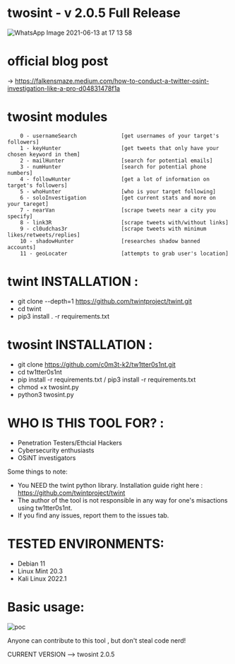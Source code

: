 # twosint - v 2.0.5 Full Release

![WhatsApp Image 2021-06-13 at 17 13 58](https://user-images.githubusercontent.com/83426553/121810787-d1007580-cc6a-11eb-9319-330e9a5e2068.jpeg)

# official blog post

-> https://falkensmaze.medium.com/how-to-conduct-a-twitter-osint-investigation-like-a-pro-d04831478f1a

# twosint modules

        0 - usernameSearch              [get usernames of your target's followers]
        1 - keyHunter                   [get tweets that only have your chosen keyword in them]
        2 - mailHunter                  [search for potential emails]
        3 - numHunter                   [search for potential phone numbers]
        4 - followHunter                [get a lot of information on target's followers]
        5 - whoHunter                   [who is your target following]
        6 - soloInvestigation           [get current stats and more on your tareget]
        7 - nearVan                     [scrape tweets near a city you specify]
        8 - link3R                      [scrape tweets with/without links]
        9 - cl0udchas3r                 [scrape tweets with minimum likes/retweets/replies]
        10 - shadowHunter               [researches shadow banned accounts]
        11 - geoLocater                 [attempts to grab user's location]

# twint INSTALLATION :

  - git clone --depth=1 https://github.com/twintproject/twint.git
  - cd twint
  - pip3 install . -r requirements.txt

# twosint INSTALLATION :
  - git clone https://github.com/c0m3t-k2/tw1tter0s1nt.git
  - cd tw1tter0s1nt
  - pip install -r requirements.txt / pip3 install -r requirements.txt
  - chmod +x twosint.py
  - python3 twosint.py

# WHO IS THIS TOOL FOR? : 
 - Penetration Testers/Ethcial Hackers
 - Cybersecurity enthusiasts
 - OSiNT investigators

 Some things to note:
 - You NEED the twint python library. Installation guide right here : https://github.com/twintproject/twint
 - The author of the tool is not responsible in any way for one's misactions using tw1tter0s1nt.
 - If you find any issues, report them to the issues tab.

# TESTED ENVIRONMENTS:
 - Debian 11
 - Linux Mint 20.3
 - Kali Linux 2022.1


# Basic usage:

![poc](https://user-images.githubusercontent.com/83426553/155023504-5345f558-40ec-4e2c-96d9-b5a18a177394.png)


Anyone can contribute to this tool , but don't steal code nerd!

CURRENT VERSION --> twosint 2.0.5 


